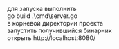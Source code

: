для запуска выполнить  
go build .\cmd\server.go  
в корневой директории проекта  
запустить получившийся бинарник  
открыть http://localhost:8080/